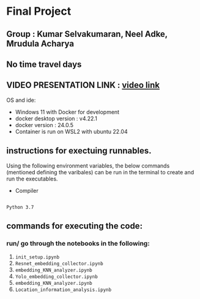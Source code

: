 # Final Project

## Group : Kumar Selvakumaran, Neel Adke, Mrudula Acharya 

## No time travel days

## VIDEO PRESENTATION LINK : <a href="https://drive.google.com/file/d/1-zomMH74w2jCPZiBeuPVvSINlyREw7hf/view?usp=drive_link">video link</a>



OS and ide:<br>
- Windows 11 with Docker for development
- docker desktop version : v4.22.1
- docker version : 24.0.5
- Container is run on WSL2 with ubuntu 22.04

## instructions for exectuing runnables.

Using the following environment variables, the below commands (mentioned defining the varibales) can be run in the terminal to create and run the executables.

- Compiler<br>
<code>
Python 3.7
</code>


## commands for executing the code:

### run/ go through the notebooks in the following: 

1. <code>init_setup.ipynb</code>
2. <code>Resnet_embedding_collector.ipynb</code>
3. <code>embedding_KNN_analyzer.ipynb</code>
4. <code>Yolo_embedding_collector.ipynb</code>
5. <code>embedding_KNN_analyzer.ipynb</code>
6. <code>Location_information_analysis.ipynb</code>